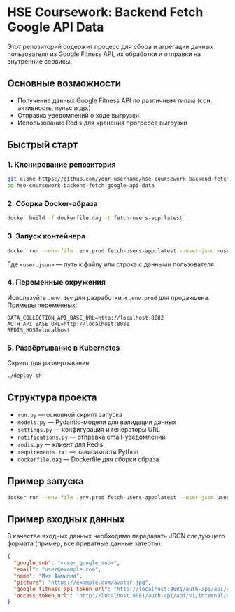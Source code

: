 # HSE Coursework: Backend Fetch Google API Data

Этот репозиторий содержит процесс для сбора и агрегации данных пользователя из Google Fitness API, их обработки и отправки на внутренние сервисы.

## Основные возможности
- Получение данных Google Fitness API по различным типам (сон, активность, пульс и др.)
- Отправка уведомлений о ходе выгрузки
- Использование Redis для хранения прогресса выгрузки


## Быстрый старт

### 1. Клонирование репозитория
```bash
git clone https://github.com/your-username/hse-coursework-backend-fetch-google-api-data.git
cd hse-coursework-backend-fetch-google-api-data
```

### 2. Сборка Docker-образа
```bash
docker build -f dockerfile.dag -t fetch-users-app:latest .
```

### 3. Запуск контейнера
```bash
docker run --env-file .env.prod fetch-users-app:latest --user-json <user.json>
```
Где `<user.json>` — путь к файлу или строка с данными пользователя.

### 4. Переменные окружения
Используйте `.env.dev` для разработки и `.env.prod` для продакшена. Примеры переменных:
```
DATA_COLLECTION_API_BASE_URL=http://localhost:8082
AUTH_API_BASE_URL=http://localhost:8081
REDIS_HOST=localhost
```

### 5. Развёртывание в Kubernetes
Скрипт для развертывания:
```bash
./deploy.sh
```

## Структура проекта
- `run.py` — основной скрипт запуска
- `models.py` — Pydantic-модели для валидации данных
- `settings.py` — конфигурация и генераторы URL
- `notifications.py` — отправка email-уведомлений
- `redis.py` — клиент для Redis
- `requirements.txt` — зависимости Python
- `dockerfile.dag` — Dockerfile для сборки образа

## Пример запуска
```bash
docker run --env-file .env.prod fetch-users-app:latest --user-json user.json
```

## Пример входных данных

В качестве входных данных необходимо передавать JSON следующего формата (пример, все приватные данные затерты):

```json
{
  "google_sub": "<user_google_sub>",
  "email": "user@example.com",
  "name": "Имя Фамилия",
  "picture": "https://example.com/avatar.jpg",
  "google_fitness_api_token_url": "http://localhost:8081/auth-api/api/v1/internal/users/get_user_google_fitness_api_fresh_access_token?email=user%40example.com",
  "access_token_url": "http://localhost:8081/auth-api/api/v1/internal/users/get_user_auth_token?email=user%40example.com"
}
```
